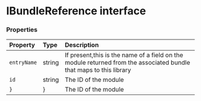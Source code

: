 # IBundleReference interface










### Properties

| Property	   | Type	| Description|
|:-------------|:-------|:-----------|
|`entryName`      | string | If present,this is the name of a field on the module returned from the associated bundle that maps to  this library |
|`id`      | string | The ID of the module |
|`}`      | } | The ID of the module |





